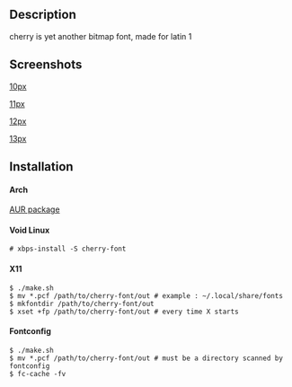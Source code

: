## Description

cherry is yet another bitmap font, made for latin 1 

## Screenshots

[10px](https://raw.github.com/turquoise-hexagon/cherry/master/img/10.png)

[11px](https://raw.github.com/turquoise-hexagon/cherry/master/img/11.png)

[12px](https://raw.github.com/turquoise-hexagon/cherry/master/img/12.png)

[13px](https://raw.github.com/turquoise-hexagon/cherry/master/img/13.png)

## Installation

#### Arch

[AUR package](https://aur.archlinux.org/packages/cherry-font/)

#### Void Linux

```
# xbps-install -S cherry-font
```

#### X11

```
$ ./make.sh
$ mv *.pcf /path/to/cherry-font/out # example : ~/.local/share/fonts
$ mkfontdir /path/to/cherry-font/out
$ xset +fp /path/to/cherry-font/out # every time X starts
```

#### Fontconfig

```
$ ./make.sh
$ mv *.pcf /path/to/cherry-font/out # must be a directory scanned by fontconfig
$ fc-cache -fv
```
